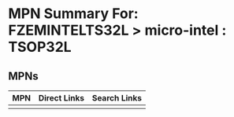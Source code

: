 



# MPN Summary For: FZEMINTELTS32L > micro-intel : TSOP32L

## MPNs
  

|MPN|Direct Links|Search Links|
| :--- | :--- | :--- |
||||
